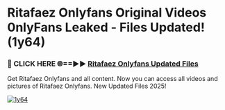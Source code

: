 # Ritafaez Onlyfans Original Videos 0nlyFans Leaked - Files Updated! (1y64)

<h3>🔴 CLICK HERE 🌐==►► <a href="https://tinyurl.com/ehrbuxhb" rel="nofollow">Ritafaez Onlyfans Updated Files</a></h3>

Get Ritafaez Onlyfans and all content. Now you can access all videos and pictures of Ritafaez Onlyfans. New Updated Files 2025!

[![1y64](https://i.imgur.com/lVYEuWS.gif)](https://tinyurl.com/ehrbuxhb)
